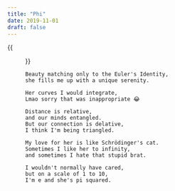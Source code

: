 ```yaml
---
title: "Phi"
date: 2019-11-01
draft: false
---
```


{{<figure src="/img/poems/phi.jpg">}}

    Beauty matching only to the Euler's Identity,
    she fills me up with a unique serenity.

    Her curves I would integrate,
    Lmao sorry that was inappropriate 😂

    Distance is relative,
    and our minds entangled.
    But our connection is delative,
    I think I'm being triangled.

    My love for her is like Schrödinger's cat.
    Sometimes I like her to infinity,
    and sometimes I hate that stupid brat.

    I wouldn't normally have cared,
    but on a scale of 1 to 10,
    I'm e and she's pi squared.

